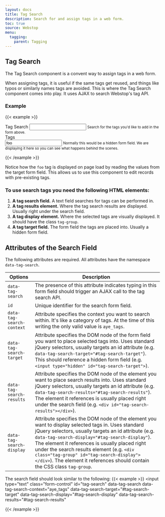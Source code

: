 ```yaml
---
layout: docs
title: Tag Search
description: Search for and assign tags in a web form.
toc: true
source: Webstop
menu: 
  tagging:
    parent: Tagging
---
```


## Tag Search

The Tag Search component is a convent way to assign tags in a web form. 

When assigning tags, it is useful if the same tags get reused, and things like typos 
or similarly names tags are avoided. This is where the Tag Search component comes into 
play. It uses AJAX to search Webstop's tag API. 

### Example

{{< example >}}
<form>
  <div class="form-group">
    <label for="tag-search-1">Tag Search</label>
    <input type="text" class="form-control" id="tag-search-1" data-tag-search data-tag-search-context="aye_tags" data-tag-search-target="#tag-search-1-target" data-tag-search-display="#tag-search-1-display" data-tag-search-results="#tag-search-1-results" aria-describedby="tag-search-1-help">
    <small id="tag-search-1-help" class="form-text text-muted">Search for the tags you'd like to add in the form above.</small>
  </div>
  <div id="tag-search-1-results"></div>
  <div class="form-group">
    <label for="tag-search-1-target">Tags</label>
    <div id="tag-search-1-display" class="tag-group"></div>
    <input type="text" class="form-control" id="tag-search-1-target" value="foo" aria-describedby="tag-search-1-target-help">
    <small id="tag-search-1-target-help" class="form-text text-muted">Normally this would be a hidden form field. We are displaying it here so you can see what happens behind the scenes.</small>
  </div>
</form>
{{< /example >}}


Notice how the `foo` tag is displayed on page load by reading the values from the target form field.
This allows us to use this component to edit records with pre-existing tags.

### To use search tags you need the following HTML elements:

1. **A tag search field.** A text field searches for tags can be performed in. 
2. **A tag results element.** Where the tag search results are displayed. Usually right under the search field.
3. **A tag display element.** Where the selected tags are visually displayed. It should have the class <code class="text-nowrap">tag-group</code>.
4. **A tag target field.** The form field the tags are placed into. Usually a hidden form field.


## Attributes of the Search Field

The following attributes are required. All attributes have the namespace `data-tag-search`.



<table class="table table-bordered table-striped pt-5">
  <thead>
    <tr>
      <th>Options</th>
      <th>Description</th>
    </tr>
  </thead>
  <tbody>
    <tr>
      <td><code class="text-nowrap">data-tag-search</code></td>
      <td>The presence of this attribute indicates typing in this form field should trigger an AJAX call to the tag search API.</td>
    </tr>
    <tr>
      <td><code class="text-nowrap">id</code></td>
      <td>Unique identifier for the search form field.</td>
    </tr>
    <tr>
     <td><code class="text-nowrap">data-tag-search-context</code></td>
     <td>
       Attribute specifies the context you want to search within. It's like a category of tags. At the time of this 
       writing the only valid value is <code>aye_tags</code>.
     </td>
   </tr>
    <tr>
      <td><code class="text-nowrap">data-tag-search-target</code></td>
      <td>
        Attribute specifies the DOM node of the form field you want to place selected tags into. Uses standard jQuery 
        selectors, usually targets an id attribute (e.g. <code class="text-nowrap">data-tag-search-target="#tag-search-target"</code>). This 
        should reference a hidden form field (e.g. <code class="text-nowrap">&lt;input type="hidden" id="tag-search-target"&gt;</code>).
      </td>
    </tr>
    <tr>
      <td><code class="text-nowrap">data-tag-search-results</code></td>
      <td>
        Attribute specifies the DOM node of the element you want to place search results into. Uses standard jQuery 
        selectors, usually targets an id attribute (e.g. <code class="text-nowrap">data-tag-search-results="#tag-search-results"</code>). 
        The element it references is usually placed right under the search field (e.g. <code class="text-nowrap">&lt;div id="tag-search-results"&gt;&lt;/div&gt;</code>).
      </td>
    </tr>
    <tr>
      <td><code class="text-nowrap">data-tag-search-display</code></td>
      <td>
        Attribute specifies the DOM node of the element you want to display selected tags in. Uses standard jQuery 
        selectors, usually targets an id attribute 
        (e.g. <code class="text-nowrap">data-tag-search-display="#tag-search-display"</code>). 
        The element it references is usually placed right under the search results element 
        (e.g. <code class="text-nowrap">&lt;div class="tag-group" id="tag-search-display"&gt;&lt;/div&gt;</code>). 
        The element it references should contain the CSS class <code class="text-nowrap">tag-group</code>.
      </td>
    </tr>
  </tbody>
</table>

The search field should look similar to the following:
{{< example >}}
<input type="text" class="form-control" 
  id="tag-search"
  data-tag-search 
  data-tag-search-context="aye_tags" 
  data-tag-search-target="#tag-search-target" 
  data-tag-search-display="#tag-search-display" 
  data-tag-search-results="#tag-search-results"
>

{{< /example >}}